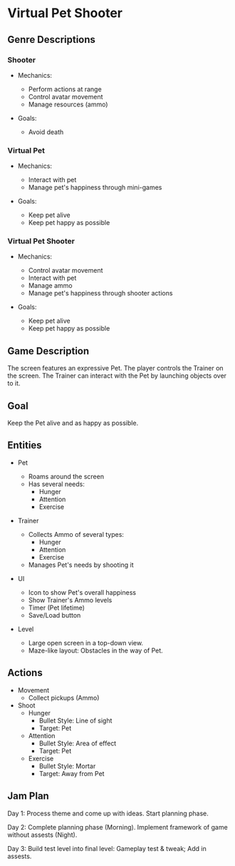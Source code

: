 # Virtual Pet Shooter

## Genre Descriptions

### Shooter
* Mechanics:
  * Perform actions at range
  * Control avatar movement
  * Manage resources (ammo)

* Goals:
  * Avoid death

### Virtual Pet
* Mechanics:
  * Interact with pet
  * Manage pet's happiness through mini-games

* Goals:
  * Keep pet alive
  * Keep pet happy as possible

### Virtual Pet Shooter
* Mechanics:
  * Control avatar movement
  * Interact with pet
  * Manage ammo
  * Manage pet's happiness through shooter actions

* Goals:
  * Keep pet alive
  * Keep pet happy as possible

## Game Description

The screen features an expressive Pet. The player controls the Trainer on the 
screen. The Trainer can interact with the Pet by launching objects over to it.

## Goal

Keep the Pet alive and as happy as possible.

## Entities

* Pet
  * Roams around the screen
  * Has several needs:
    * Hunger
    * Attention
    * Exercise

* Trainer
  * Collects Ammo of several types:
    * Hunger
    * Attention
    * Exercise
  * Manages Pet's needs by shooting it

* UI
  * Icon to show Pet's overall happiness
  * Show Trainer's Ammo levels
  * Timer (Pet lifetime)
  * Save/Load button

* Level
  * Large open screen in a top-down view.
  * Maze-like layout: Obstacles in the way of Pet.

## Actions

* Movement
  * Collect pickups (Ammo)
* Shoot
  * Hunger
    * Bullet Style: Line of sight
    * Target: Pet
  * Attention
    * Bullet Style: Area of effect
    * Target: Pet
  * Exercise
    * Bullet Style: Mortar
    * Target: Away from Pet


## Jam Plan

Day 1: Process theme and come up with ideas. Start planning phase.

Day 2: Complete planning phase (Morning). Implement framework of game without assests (Night).

Day 3: Build test level into final level: Gameplay test & tweak; Add in assests.
